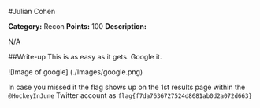 #Julian Cohen

**Category:** Recon
**Points:** 100
**Description:**

N/A

##Write-up
This is as easy as it gets.  Google it.

![Image of google]
(./Images/google.png)

In case you missed it the flag shows up on the 1st results page within the ```@HockeyInJune``` Twitter account as ```flag{f7da7636727524d8681ab0d2a072d663}```
